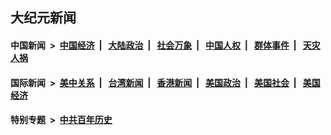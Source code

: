 ## 大纪元新闻

#### 中国新闻 &nbsp;>&nbsp; [中国经济](indexes/ncid283/README.md?07150045) &nbsp;| &nbsp; [大陆政治](indexes/ncid277/README.md?07150045) &nbsp;| &nbsp; [社会万象](indexes/ncid282/README.md?07150045) &nbsp;| &nbsp; [中国人权](indexes/ncid278/README.md?07150045) &nbsp;| &nbsp; [群体事件](indexes/ncid279/README.md?07150045) &nbsp;| &nbsp; [天灾人祸](indexes/ncid280/README.md?07150045)

#### 国际新闻 &nbsp;>&nbsp; [美中关系](indexes/nf1412576/README.md?07150045) &nbsp;| &nbsp; [台湾新闻](indexes/ncid1349361/README.md?07150045) &nbsp;| &nbsp; [香港新闻](indexes/ncid1349362/README.md?07150045) &nbsp;| &nbsp; [美国政治](indexes/ncid1078159/README.md?07150045) &nbsp;| &nbsp; [美国社会](indexes/ncid1078160/README.md?07150045) &nbsp;| &nbsp; [美国经济](indexes/ncid1078158/README.md?07150045)

#### 特别专题 &nbsp;>&nbsp; [中共百年历史](https://github.com/epoch-news/epoch-special/blob/master/README.md?07150045)  

